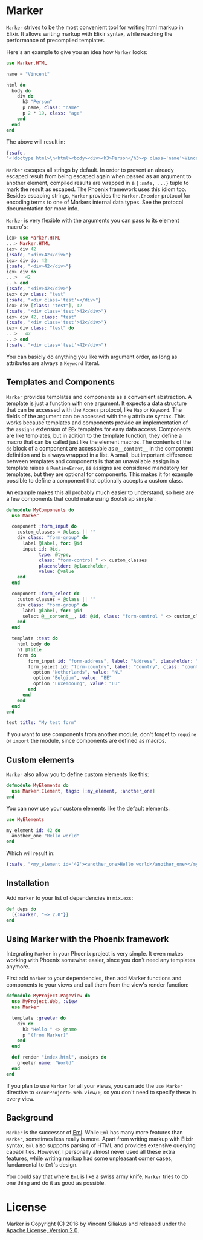 # Marker

  `Marker` strives to be the most convenient tool for writing html markup in Elixir. It allows writing markup with Elixir syntax, while reaching the performance of precompiled templates.

  Here's an example to give you an idea how `Marker` looks:

```elixir
use Marker.HTML

name = "Vincent"

html do
  body do
    div do
      h3 "Person"
      p name, class: "name"
      p 2 * 19, class: "age"
    end
  end
end
```

  The above will result in:

```elixir
{:safe,
"<!doctype html>\n<html><body><div><h3>Person</h3><p class='name'>Vincent</p><p class='age'>38</p></div></body></html>"}
```

  `Marker` escapes all strings by default. In order to prevent an already escaped result from being escaped again when passed as an argument to another element, compiled results are wrapped in a `{:safe, ...}` tuple to mark the result as escaped. The Phoenix framework uses this idiom too. Besides escaping strings, `Marker` provides the `Marker.Encoder` protocol for encoding terms to one of Markers internal data types. See the protocol documentation for more info.

  `Marker` is very flexible with the arguments you can pass to its element macro's:

```elixir
iex> use Marker.HTML
...> Marker.HTML
iex> div 42
{:safe, "<div>42</div>"}
iex> div do: 42
{:safe, "<div>42</div>"}
iex> div do
...>   42
...> end
{:safe, "<div>42</div>"}
iex> div class: "test"
{:safe, "<div class='test'></div>"}
iex> div [class: "test"], 42
{:safe, "<div class='test'>42</div>"}
iex> div 42, class: "test"
{:safe, "<div class='test'>42</div>"}
iex> div class: "test" do
...>   42
...> end
{:safe, "<div class='test'>42</div>"}

```

  You can basicly do anything you like with argument order, as long as attributes are always a `Keyword` literal.

## Templates and Components

  `Marker` provides templates and components as a convenient abstraction. A template is just a function with one argument. It expects a data structure that can be accessed with the `Access` protocol, like `Map` or `Keyword`. The fields of the argument can be accessed with the `@` attribute syntax. This works because templates and components provide an implementation of the `assigns` extension of `EEx` templates for easy data access. Components are like templates, but in adition to the template function, they define a macro that can be called just like the element macros. The contents of the `do` block of a component are accessable as `@__content__` in the component definition and is always wrapped in a list. A small, but important difference between templates and components is that an unavailable assign in a template raises a `RuntimeError`, as assigns are considered mandatory for templates, but they are optional for components. This makes it for example possible to define a component that optionally accepts a custom class.

  An example makes this all probably much easier to understand, so here are a few components that could make using Bootstrap simpler:

```elixir
defmodule MyComponents do
  use Marker

  component :form_input do
    custom_classes = @class || ""
    div class: "form-group" do
      label @label, for: @id
      input id: @id,
            type: @type,
            class: "form-control " <> custom_classes
            placeholder: @placeholder,
            value: @value
    end
  end

  component :form_select do
    custom_classes = @class || ""
    div class: "form-group" do
      label @label, for: @id
      select @__content__, id: @id, class: "form-control " <> custom_classes
    end
  end

  template :test do
    html body do
    h1 @title
    form do
        form_input id: "form-address", label: "Address", placeholder: "Fill in address"
        form_select id: "form-country", label: "Country", class: "country-select" do
          option "Netherlands", value: "NL"
          option "Belgium", value: "BE"
          option "Luxembourg", value: "LU"
        end
      end
    end
  end
end

test title: "My test form"
```

  If you want to use components from another module, don't forget to `require` or `import` the module, since components are defined as macros.


## Custom elements

  `Marker` also allow you to define custom elements like this:

```elixir
defmodule MyElements do
  use Marker.Element, tags: [:my_element, :another_one]
end
```

  You can now use your custom elements like the default elements:

```elixir
use MyElements

my_element id: 42 do
  another_one "Hello world"
end
```

  Which will result in:

```elixir
{:safe, "<my_element id='42'><another_one>Hello world</another_one></my_element>"}
```

## Installation

  Add `marker` to your list of dependencies in `mix.exs`:

```elixir
def deps do
  [{:marker, "~> 2.0"}]
end
```

## Using Marker with the Phoenix framework

  Integrating `Marker` in your Phoenix project is very simple. It even makes working with Phoenix somewhat easier, since you don't need any templates anymore.

  First add `marker` to your dependencies, then add Marker functions and components to your views and call them from the view's render function:

```elixir
defmodule MyProject.PageView do
  use MyProject.Web, :view
  use Marker

  template :greeter do
    div do
      h3 "Hello " <> @name
      p "(from Marker)"
    end
  end

  def render "index.html", assigns do
    greeter name: "World"
  end
end
```

  If you plan to use `Marker` for all your views, you can add the `use Marker` directive to `<YourProject>.Web.view/0`, so you don't need to specify these in every view.

## Background

  `Marker` is the successor of [Eml](https://github.com/zambal/eml). While `Eml` has many more features than `Marker`, sometimes less really is more. Apart from writing markup with Elixir syntax, `Eml` also supports parsing of HTML and provides extensive querying capabilities. However, I personally almost never used all these extra features, while writing markup had some unpleasant corner cases, fundamental to `Eml`'s design.

  You could say that where `Eml` is like a swiss army knife, `Marker` tries to do one thing and do it as good as possible.

# License

  Marker is Copyright (C) 2016 by Vincent Siliakus and released under the [Apache License, Version 2.0](https://www.apache.org/licenses/LICENSE-2.0.html).
